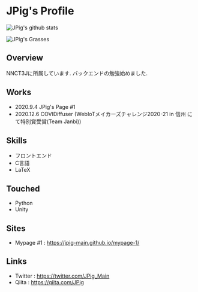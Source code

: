 # JPig's Profile

![JPig's github stats](https://github-readme-stats.vercel.app/api?username=JPig-Main)

![JPig's Grasses]("https://grass-graph.moshimo.works/images/JPig-Main.png")

## Overview

NNCT3Jに所属しています.
バックエンドの勉強始めました.

## Works

* 2020.9.4 JPig's Page #1
* 2020.12.6 COVIDiffuser (WebIoTメイカーズチャレンジ2020-21 in 信州 にて特別賞受賞(Team Janbi))

## Skills

* フロントエンド
* C言語
* LaTeX

## Touched

* Python
* Unity

## Sites

* Mypage #1 : https://jpig-main.github.io/mypage-1/

## Links

* Twitter : https://twitter.com/JPig_Main
* Qiita : https://qiita.com/JPig
